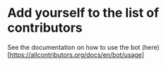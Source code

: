 

# Add yourself to the list of contributors

See the documentation on how to use the bot (here)[https://allcontributors.org/docs/en/bot/usage]
